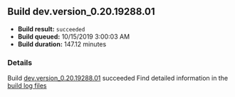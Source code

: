 ## Build dev.version_0.20.19288.01
- **Build result:** `succeeded`
- **Build queued:** 10/15/2019 3:00:03 AM
- **Build duration:** 147.12 minutes
### Details
Build [dev.version_0.20.19288.01](https://winappstudio.visualstudio.com/web/build.aspx?pcguid=a4ef43be-68ce-4195-a619-079b4d9834c2&builduri=vstfs%3a%2f%2f%2fBuild%2fBuild%2f31473) succeeded
Find detailed information in the [build log files]()

